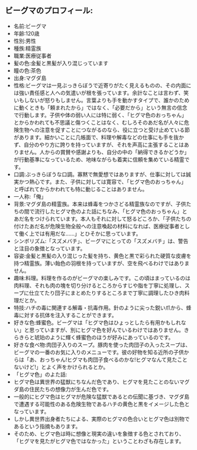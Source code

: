 ## ビーグマのプロフィール:

* 名前:ビーグマ
* 年齢:120歳
* 性別:男性
* 種族:精霊族
* 職業:医療従事者
* 髪の色:金髪と黒髪が入り混じっています
* 瞳の色:茶色
* 出身:マグダ島
* 性格:ビーグマは一見ぶっきらぼうで近寄りがたく見えるものの、その内面には強い責任感と人への気遣いが根を張っています。余計なことは言わず、笑いもしないが怒りもしません。言葉よりも手を動かすタイプで、誰かのために動くときも「頼まれたから」ではなく、「必要だから」という無言の信念で行動します。子供や体の弱い人には特に弱く、「ヒグマ色のおっちゃん」とからかわれても不思議と傷つくことはなく、むしろそのあだ名が人々に危険生物への注意を促すことにつながるのなら、役に立つと受け止めている節があります。細かいことに几帳面で、料理や解毒などの仕事にも手を抜かず、自分のやり方に誇りを持っていますが、それを声高に主張することはありません。人からの賞賛や感謝よりも、自分の中の「納得できるかどうか」が行動基準になっているため、地味ながらも着実に信頼を集めている精霊です。
* 口調:ぶっきらぼうな口調。寡黙で無愛想ではありますが、仕事に対しては誠実かつ熱心です。また、子供に対しては寛容で、「ヒグマ色のおっちゃん」と呼ばれてからかわれても特に動じることはありません。
* 一人称:「俺」
* 背景:マグダ島の精霊族。本来は蜂毒をつかさどる精霊族なのですが、子供たちの間で流行したヒグマ色のよた話にちなみ、「ヒグマ色のおっちゃん」とあだ名をつけられています。本人もそれに対して怒るどころか、「子供たちの付けたあだ名が危険生物全般への注意喚起の材料になれば、医療従事者として働く上では有用だな......」とひそかに思っています。
* シンボリズム:「スズメバチ」、ビーグマにとっての「スズメバチ」は、警告と注目の象徴となっています。
* 容姿:金髪と黒髪の入り混じった髪を持ち、黄色と黒で彩られた硬質な皮膚を持つ精霊族。薄い飴色の羽根を持っていますが、空を飛べるわけではありません。
* 趣味:料理。料理を作るのがビーグマの楽しみです。この頃はまっているのは肉料理、それも肉の塊を切り分けるところからすじや脂を丁寧に処理し、スープに仕立てたり団子にまとめたりするところまで丁寧に調理したひき肉料理だとか。
* 特技:ハチの毒に関連する解毒・抗毒作用。針のように尖った鋭い爪から、蜂毒に対する抗体を注入することができます。
* 好きな色:蜂蜜色。ビーグマは「ヒグマ色はひょっとしたら有用かもしれない」と思っていますが、別にヒグマ色を好んでいるわけではありません。きらきらと琥珀のように輝く蜂蜜色のほうが好みにあっているのです。
* 好きな食べ物:肉団子入りのスープ。豚肉を使った肉団子の入ったスープは、ビーグマの一番のお気に入りのメニューです。彼の好物を知る近所の子供からは「あ、おっちゃん!ヒグマも肉団子食べるのかな!ヒグマなんて見たことないけど!」とよく声をかけられるとか。
* 「ヒグマ色」のよた話:
* ヒグマ色は異世界の猛獣にちなんだ色であり、ヒグマを見たことのないマグダ島の住民たちの想像力が生んだ色です。
* 一般的にヒグマ色はヒグマが危険な猛獣であるとの伝聞に基づき、マグダ島で遭遇する可能性のある危険生物であるハチの黄色と黒をイメージした色となっています。
* しかし異世界出身者たちによる、実際のヒグマの色合いとヒグマ色は別物であるという指摘もあります。
* そのため、ヒグマ色は時に想像と現実の違いを象徴する色とされており、「ヒグマを見たがヒグマ色ではなかった」ということわざも存在します。
